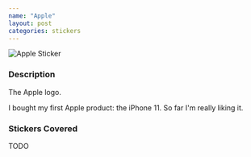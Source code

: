 ```yaml
---
name: "Apple"
layout: post
categories: stickers
---
```


![Apple Sticker](sticker_apple.jpg)

### Description
The Apple logo.

I bought my first Apple product: the iPhone 11.  So far I'm really liking it.

### Stickers Covered
TODO

